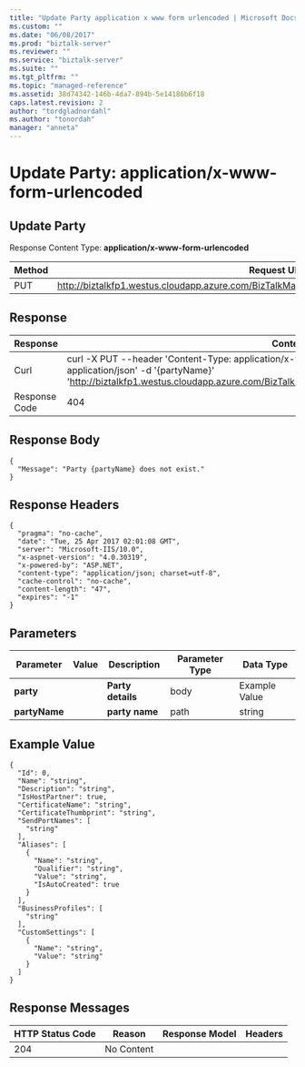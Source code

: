 ```yaml
---
title: "Update Party application x www form urlencoded | Microsoft Docs"
ms.custom: ""
ms.date: "06/08/2017"
ms.prod: "biztalk-server"
ms.reviewer: ""
ms.service: "biztalk-server"
ms.suite: ""
ms.tgt_pltfrm: ""
ms.topic: "managed-reference"
ms.assetid: 38d74342-146b-4da7-894b-5e14186b6f18
caps.latest.revision: 2
author: "tordgladnordahl"
ms.author: "tonordah"
manager: "anneta"
---
```

# Update Party: application/x-www-form-urlencoded
## Update Party

  Response Content Type: **application/x-www-form-urlencoded**


Method  | Request URL
------------- | -------------
PUT  | http://biztalkfp1.westus.cloudapp.azure.com/BizTalkManagementService/Parties/%7BpartyName%7D

Response
---

| Response | Content          |
| ------------- | ----------- |
| Curl | curl -X PUT --header 'Content-Type: application/x-www-form-urlencoded' --header 'Accept: application/json' -d '{partyName}' 'http://biztalkfp1.westus.cloudapp.azure.com/BizTalkManagementService/Parties/%7BpartyName%7D'|
| Response Code | 404|

Response Body
---
```
{
  "Message": "Party {partyName} does not exist."
}
```

Response Headers
---

```
{
  "pragma": "no-cache",
  "date": "Tue, 25 Apr 2017 02:01:08 GMT",
  "server": "Microsoft-IIS/10.0",
  "x-aspnet-version": "4.0.30319",
  "x-powered-by": "ASP.NET",
  "content-type": "application/json; charset=utf-8",
  "cache-control": "no-cache",
  "content-length": "47",
  "expires": "-1"
}
```
Parameters
---
Parameter  | Value  | Description  | Parameter Type  | Data Type
------------- | ------------- | ------------- | ------------- | -------------
| **party** | | **Party details** | body | Example Value
| **partyName**  | | **party name** | path | string

Example Value
---

```
{
  "Id": 0,
  "Name": "string",
  "Description": "string",
  "IsHostPartner": true,
  "CertificateName": "string",
  "CertificateThumbprint": "string",
  "SendPortNames": [
    "string"
  ],
  "Aliases": [
    {
      "Name": "string",
      "Qualifier": "string",
      "Value": "string",
      "IsAutoCreated": true
    }
  ],
  "BusinessProfiles": [
    "string"
  ],
  "CustomSettings": [
    {
      "Name": "string",
      "Value": "string"
    }
  ]
}
```

Response Messages
---

HTTP Status Code  | Reason  | Response Model  | Headers
------------- | ------------- | ------------- | -------------
204 | No Content|  |  | 
